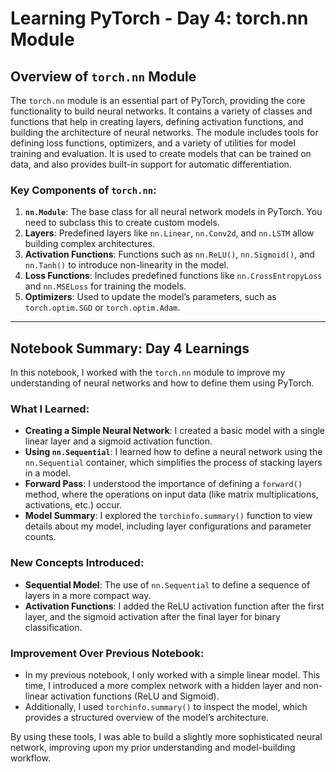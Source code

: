 # Learning PyTorch - Day 4: torch.nn Module

## Overview of `torch.nn` Module

The `torch.nn` module is an essential part of PyTorch, providing the core functionality to build neural networks. It contains a variety of classes and functions that help in creating layers, defining activation functions, and building the architecture of neural networks. The module includes tools for defining loss functions, optimizers, and a variety of utilities for model training and evaluation. It is used to create models that can be trained on data, and also provides built-in support for automatic differentiation.

### Key Components of `torch.nn`:
1. **`nn.Module`**: The base class for all neural network models in PyTorch. You need to subclass this to create custom models.
2. **Layers**: Predefined layers like `nn.Linear`, `nn.Conv2d`, and `nn.LSTM` allow building complex architectures.
3. **Activation Functions**: Functions such as `nn.ReLU()`, `nn.Sigmoid()`, and `nn.Tanh()` to introduce non-linearity in the model.
4. **Loss Functions**: Includes predefined functions like `nn.CrossEntropyLoss` and `nn.MSELoss` for training the models.
5. **Optimizers**: Used to update the model’s parameters, such as `torch.optim.SGD` or `torch.optim.Adam`.

---

## Notebook Summary: Day 4 Learnings

In this notebook, I worked with the `torch.nn` module to improve my understanding of neural networks and how to define them using PyTorch.

### What I Learned:
- **Creating a Simple Neural Network**: I created a basic model with a single linear layer and a sigmoid activation function.
- **Using `nn.Sequential`**: I learned how to define a neural network using the `nn.Sequential` container, which simplifies the process of stacking layers in a model.
- **Forward Pass**: I understood the importance of defining a `forward()` method, where the operations on input data (like matrix multiplications, activations, etc.) occur.
- **Model Summary**: I explored the `torchinfo.summary()` function to view details about my model, including layer configurations and parameter counts.

### New Concepts Introduced:
- **Sequential Model**: The use of `nn.Sequential` to define a sequence of layers in a more compact way.
- **Activation Functions**: I added the ReLU activation function after the first layer, and the sigmoid activation after the final layer for binary classification.

### Improvement Over Previous Notebook:
- In my previous notebook, I only worked with a simple linear model. This time, I introduced a more complex network with a hidden layer and non-linear activation functions (ReLU and Sigmoid). 
- Additionally, I used `torchinfo.summary()` to inspect the model, which provides a structured overview of the model’s architecture.

By using these tools, I was able to build a slightly more sophisticated neural network, improving upon my prior understanding and model-building workflow.

